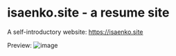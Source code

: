 # isaenko.site - a resume site

A self-introductory website: https://isaenko.site

Preview:
![image](https://github.com/Evgen1987RUS/isaenko.site-files/assets/122325755/b5480306-a2f4-4cfc-bb78-3a236d9bf344)
